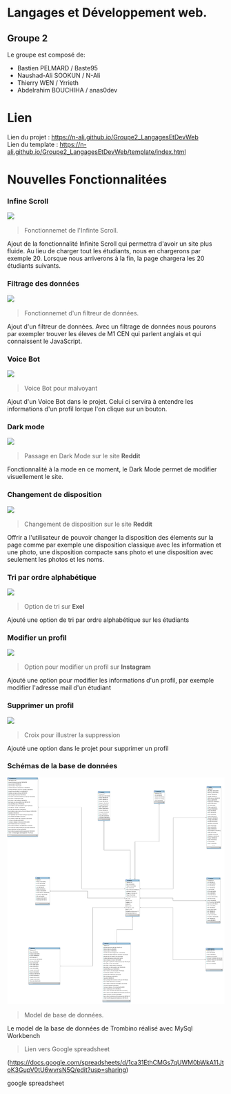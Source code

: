 # Langages et Développement web.
## Groupe 2
Le groupe est composé de:
  - Bastien PELMARD / Baste95
  - Naushad-Ali SOOKUN / N-Ali
  - Thierry WEN / Yrrieth
  - Abdelrahim BOUCHIHA / anas0dev
  
  # Lien
  Lien du projet : https://n-ali.github.io/Groupe2_LangagesEtDevWeb  
  Lien du template : https://n-ali.github.io/Groupe2_LangagesEtDevWeb/template/index.html

# Nouvelles Fonctionnalitées
### Infine Scroll

![](https://i1.wp.com/cdn-images-1.medium.com/max/1600/1*yZugJe-acCtHX7e2r71YKw.gif?ssl=1)
> Fonctionnemet de l'Infinte Scroll.

Ajout de la fonctionnalité Infinite Scroll qui permettra d'avoir un site plus fluide. 
Au lieu de charger tout les étudiants, nous en chargerons par exemple 20. Lorsque nous arriverons à la fin, la page chargera les 20 étudiants suivants.

### Filtrage des données

![](https://www.codeur.com/blog/wp-content/uploads/2017/03/filtre-design-ecommerce.gif)
> Fonctionnemet d'un filtreur de données.

Ajout d'un filtreur de données.
Avec un filtrage de données nous pourons par exempler trouver les éleves de M1 CEN qui parlent anglais et qui connaissent le JavaScript.

### Voice Bot

![](https://sereneo.com/wp-content/uploads/2018/10/Voicebotbleuclair440x220.png)
> Voice Bot pour malvoyant

Ajout d'un Voice Bot dans le projet.
Celui ci servira à entendre les informations d'un profil lorque l'on clique sur un bouton.

### Dark mode

![](https://cdn.vox-cdn.com/thumbor/s8YGp23tYl_XdDpHMQieJvGt4bc=/0x0:764x422/1200x800/filters:focal(631x144:753x266):no_upscale()/cdn.vox-cdn.com/uploads/chorus_image/image/59849165/BF5E7325_709C_4BE3_BDDD_6AA50A7FF4E4.0.gif)
> Passage en Dark Mode sur le site **Reddit**

Fonctionnalité à la mode en ce moment, le Dark Mode permet de modifier visuellement le site.

### Changement de disposition

![](https://i.imgur.com/PjSmbyW.png)
> Changement de disposition sur le site **Reddit**

Offrir a l'utilisateur de pouvoir changer la disposition des élements sur la page comme par exemple une disposition classique avec les information et une photo, une disposition compacte sans photo et une disposition avec seulement les photos et les noms.

### Tri par ordre alphabétique

![](https://cdn.guidingtech.com/imager/assets/198713/sort-list-in-alphabetical-order-in-MS-Excel_4d470f76dc99e18ad75087b1b8410ea9.png?1530256464)
> Option de tri sur **Exel**

Ajouté une option de tri par ordre alphabétique sur les étudiants


### Modifier un profil

![](https://www.notuxedo.com/wp-content/uploads/2019/07/modifier-profil-instagram.jpg)
> Option pour modifier un profil sur **Instagram**

Ajouté une option pour modifier les informations d'un profil, par exemple modifier l'adresse mail d'un étudiant 

### Supprimer un profil

![](https://cdn.pixabay.com/photo/2013/07/13/12/32/forbidden-159816_960_720.png)
> Croix pour illustrer la suppression 

Ajouté une option dans le projet pour supprimer un profil 

### Schémas de la base de données 

![](bdd/bdd.png)
> Model de base de données.

Le model de la base de données de Trombino réalisé avec MySql Workbench 

> Lien vers Google spreadsheet 

(https://docs.google.com/spreadsheets/d/1ca31EthCMGs7qUWM0bWkA11JtoK3GupV0tU6wvrsN5Q/edit?usp=sharing)


google spreadsheet 
